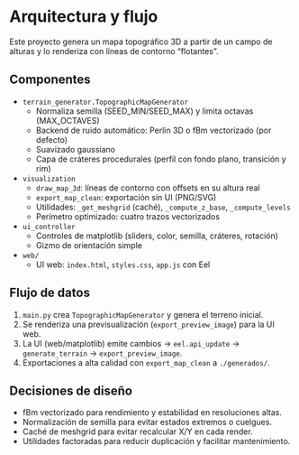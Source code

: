 # Arquitectura y flujo

Este proyecto genera un mapa topográfico 3D a partir de un campo de alturas y lo renderiza con líneas de contorno “flotantes”.

## Componentes

- `terrain_generator.TopographicMapGenerator`
  - Normaliza semilla (SEED_MIN/SEED_MAX) y limita octavas (MAX_OCTAVES)
  - Backend de ruido automático: Perlin 3D o fBm vectorizado (por defecto)
  - Suavizado gaussiano
  - Capa de cráteres procedurales (perfil con fondo plano, transición y rim)
- `visualization`
  - `draw_map_3d`: líneas de contorno con offsets en su altura real
  - `export_map_clean`: exportación sin UI (PNG/SVG)
  - Utilidades: `_get_meshgrid` (caché), `_compute_z_base`, `_compute_levels`
  - Perímetro optimizado: cuatro trazos vectorizados
- `ui_controller`
  - Controles de matplotlib (sliders, color, semilla, cráteres, rotación)
  - Gizmo de orientación simple
- `web/`
  - UI web: `index.html`, `styles.css`, `app.js` con Eel

## Flujo de datos

1. `main.py` crea `TopographicMapGenerator` y genera el terreno inicial.
2. Se renderiza una previsualización (`export_preview_image`) para la UI web.
3. La UI (web/matplotlib) emite cambios → `eel.api_update` → `generate_terrain` → `export_preview_image`.
4. Exportaciones a alta calidad con `export_map_clean` a `./generados/`.

## Decisiones de diseño

- fBm vectorizado para rendimiento y estabilidad en resoluciones altas.
- Normalización de semilla para evitar estados extremos o cuelgues.
- Caché de meshgrid para evitar recalcular X/Y en cada render.
- Utilidades factoradas para reducir duplicación y facilitar mantenimiento.
